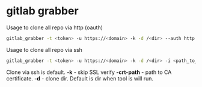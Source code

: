 # gitlab grabber

Usage to clone all repo via http (oauth)

```bash
gitlab_grabber -t <token> -u https://<domain> -k -d /<dir> --auth http
```

Usage to clone all repo via ssh
```bash
gitlab_grabber -t <token> -u https://<domain> -k -d /<dir> -i <path_to_ssh_private_key>
```

Clone via ssh is default. 
**-k** - skip SSL verify
**-crt-path** - path to CA certificate.
**-d** - clone dir. Default is dir when tool is will run.
